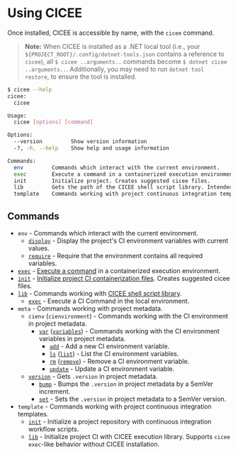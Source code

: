 # Using CICEE

Once installed, CICEE is accessible by name, with the `cicee` command.

> **Note:** When CICEE is installed as a .NET local tool (i.e., your `${PROJECT_ROOT}/.config/dotnet-tools.json` contains a reference to `cicee`), all `$ cicee ..arguments..` commands become `$ dotnet cicee ..arguments..`. Additionally, you may need to run `dotnet tool restore`, to ensure the tool is installed.

```bash
$ cicee --help
cicee:
  cicee

Usage:
  cicee [options] [command]

Options:
  --version         Show version information
  -?, -h, --help    Show help and usage information

Commands:
  env         Commands which interact with the current environment.
  exec        Execute a command in a containerized execution environment.
  init        Initialize project. Creates suggested cicee files.
  lib         Gets the path of the CICEE shell script library. Intended to be used as the target of 'source', i.e., 'source "$(cicee lib --shell bash)"'.
  template    Commands working with project continuous integration templates.
```

## Commands

* `env` - Commands which interact with the current environment.
  * [`display`][env-display] - Display the project's CI environment variables with current values.
  * [`require`][env-require] - Require that the environment contains all required variables.
* [`exec`][execute] - [Execute a command][execute] in a containerized execution environment.
* [`init`][initialize] - [Initialize project CI containerization files][initialize]. Creates suggested cicee files.
* [`lib`][lib] - Commands working with [CICEE shell script library][lib].
  * [`exec`][lib-exec] - Execute a CI Command in the local environment.
* `meta` - Commands working with project metadata.
  * `cienv` (`cienvironment`) - Commands working with the CI environment in project metadata.
    * [`var`][meta-cienv-variables] ([`variables`][meta-cienv-variables]) - Commands working with the CI environment variables in project metadata.
      * [`add`][meta-cienv-variables] - Add a new CI environment variable.
      * [`ls`][meta-cienv-variables] ([`list`][meta-cienv-variables]) - List the CI environment variables.
      * [`rm`][meta-cienv-variables] ([`remove`][meta-cienv-variables]) - Remove a CI environment variable.
      * [`update`][meta-cienv-variables] - Update a CI environment variable.
  * [`version`][meta-version] - Gets `.version` in project metadata.
    * [`bump`][meta-version-bump] - Bumps the `.version` in project metadata by a SemVer increment.
    * [`set`][meta-version-set] - Sets the `.version` in project metadata to a SemVer version.
* `template` - Commands working with project continuous integration templates.
  * [`init`][template-init] - Initialize a project repository with continuous integration workflow scripts.
  * [`lib`][template-lib] - Initialize project CI with CICEE execution library. Supports `cicee exec`-like behavior without CICEE installation.

[env-display]: ./env-display.md
[env-require]: ./env-require.md
[execute]: ./execute.md
[initialize]: ./initialize.md
[lib-exec]: ./lib-exec.md
[lib]: ./ci-library.md
[meta-cienv-variables]: ./meta-cienv-variables.md
[meta-version-bump]: ./meta-version-bump.md
[meta-version-set]: ./meta-version-set.md
[meta-version]: ./meta-version.md
[template-init]: ./template-init.md
[template-lib]: ./template-lib.md
